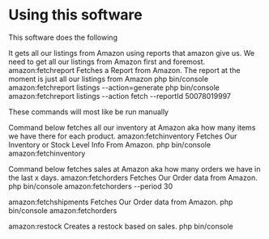 Using this software
===================
This software does the following

It gets all our listings from Amazon using reports that amazon give us. We need to get all our listings from Amazon first and foremost. 
amazon:fetchreport Fetches a Report from Amazon. The report at the moment is just all our listings from Amazon
php bin/console amazon:fetchreport listings --action=generate
php bin/console amazon:fetchreport listings --action fetch --reportId 50078019997

These commands will most like be run manually 

Command below fetches all our inventory at Amazon aka how many items we have there for each product. 
amazon:fetchinventory                      Fetches Our Inventory or Stock Level Info From Amazon.
php bin/console amazon:fetchinventory


Command below fetches sales at Amazon aka how many orders we have in the last x days. 
amazon:fetchorders                         Fetches Our Order data from Amazon.
php bin/console amazon:fetchorders --period 30


amazon:fetchshipments                     Fetches Our Order data from Amazon.
php bin/console amazon:fetchorders 

amazon:restock                            Creates a restock based on sales.
php bin/console 